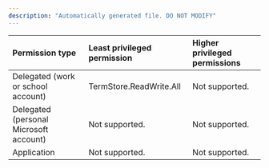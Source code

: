 ```yaml
---
description: "Automatically generated file. DO NOT MODIFY"
---
```


|Permission type|Least privileged permission|Higher privileged permissions|
|:---|:---|:---|
|Delegated (work or school account)|TermStore.ReadWrite.All|Not supported.|
|Delegated (personal Microsoft account)|Not supported.|Not supported.|
|Application|Not supported.|Not supported.|

